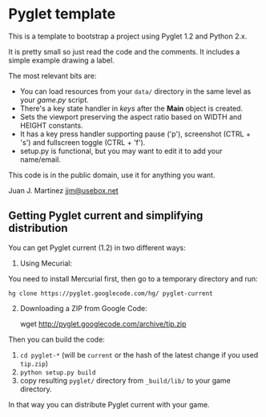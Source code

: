 Pyglet template
===============

This is a template to bootstrap a project using Pyglet 1.2 and Python 2.x.

It is pretty small so just read the code and the comments. It includes
a simple example drawing a label.

The most relevant bits are:

 - You can load resources from your `data/` directory in the same level as your *game.py* script.
 - There's a key state handler in *keys* after the **Main** object is created.
 - Sets the viewport preserving the aspect ratio based on WIDTH and HEIGHT constants.
 - It has a key press handler supporting pause ('p'), screenshot (CTRL + 's') and fullscreen toggle (CTRL + 'f').
 - setup.py is functional, but you may want to edit it to add your name/email.

This code is in the public domain, use it for anything you want.

Juan J. Martinez <jjm@usebox.net>


Getting Pyglet current and simplifying distribution
---------------------------------------------------

You can get Pyglet current (1.2) in two different ways:

1. Using Mecurial:

You need to install Mercurial first, then go to a temporary directory and run:

    hg clone https://pyglet.googlecode.com/hg/ pyglet-current

2. Downloading a ZIP from Google Code:

    wget http://pyglet.googlecode.com/archive/tip.zip

Then you can build the code:

1. `cd pyglet-*` (will be `current` or the hash of the latest change if you used `tip.zip`)
2. `python setup.py build`
3. copy resulting `pyglet/` directory from `_build/lib/` to your game directory.

In that way you can distribute Pyglet current with your game.

